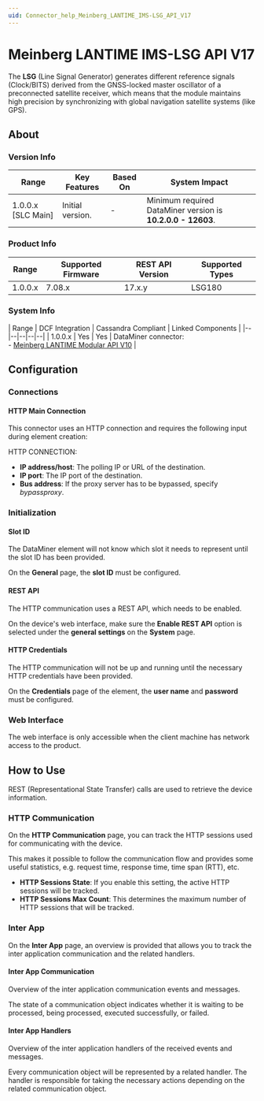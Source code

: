 ```yaml
---
uid: Connector_help_Meinberg_LANTIME_IMS-LSG_API_V17
---
```


# Meinberg LANTIME IMS-LSG API V17

The **LSG** (Line Signal Generator) generates different reference signals (Clock/BITS) derived from the GNSS-locked master oscillator of a preconnected satellite receiver, which means that the module maintains high precision by synchronizing with global navigation satellite systems (like GPS).

## About

### Version Info

| Range              | Key Features     | Based On | System Impact                                               |
|--------------------|------------------|----------|-------------------------------------------------------------|
| 1.0.0.x [SLC Main] | Initial version. | -        | Minimum required DataMiner version is **10.2.0.0 - 12603**. |

### Product Info

| Range   | Supported Firmware | REST API Version | Supported Types |
|---------|--------------------|------------------|-----------------|
| 1.0.0.x | 7.08.x             | 17.x.y           | LSG180          |

### System Info

| Range | DCF Integration | Cassandra Compliant | Linked Components |
|--|--|--|--|--|
| 1.0.0.x | Yes | Yes | DataMiner connector:<br>- [Meinberg LANTIME Modular API V10](xref:Connector_help_Meinberg_LANTIME_Modular_API_V10) |

## Configuration

### Connections

#### HTTP Main Connection

This connector uses an HTTP connection and requires the following input during element creation:

HTTP CONNECTION:

- **IP address/host**: The polling IP or URL of the destination.
- **IP port**: The IP port of the destination.
- **Bus address**: If the proxy server has to be bypassed, specify *bypassproxy*.

### Initialization

#### Slot ID

The DataMiner element will not know which slot it needs to represent until the slot ID has been provided.

On the **General** page, the **slot ID** must be configured.

#### REST API

The HTTP communication uses a REST API, which needs to be enabled.

On the device's web interface, make sure the **Enable REST API** option is selected under the **general settings** on the **System** page.

#### HTTP Credentials

The HTTP communication will not be up and running until the necessary HTTP credentials have been provided.

On the **Credentials** page of the element, the **user name** and **password** must be configured.

### Web Interface

The web interface is only accessible when the client machine has network access to the product.

## How to Use

REST (Representational State Transfer) calls are used to retrieve the device information.

### HTTP Communication

On the **HTTP Communication** page, you can track the HTTP sessions used for communicating with the device.

This makes it possible to follow the communication flow and provides some useful statistics, e.g. request time, response time, time span (RTT), etc.

- **HTTP Sessions State**: If you enable this setting, the active HTTP sessions will be tracked.
- **HTTP Sessions Max Count**: This determines the maximum number of HTTP sessions that will be tracked.

### Inter App

On the **Inter App** page, an overview is provided that allows you to track the inter application communication and the related handlers.

#### Inter App Communication

Overview of the inter application communication events and messages.

The state of a communication object indicates whether it is waiting to be processed, being processed, executed successfully, or failed.

#### Inter App Handlers

Overview of the inter application handlers of the received events and messages.

Every communication object will be represented by a related handler. The handler is responsible for taking the necessary actions depending on the related communication object.
